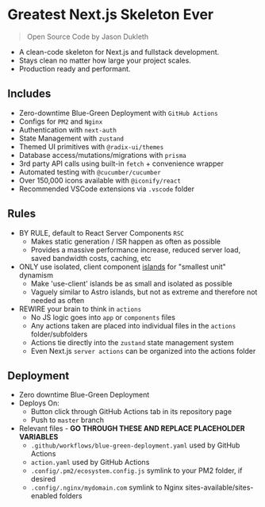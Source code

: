 # Greatest Next.js Skeleton Ever

> Open Source Code by Jason Dukleth

* A clean-code skeleton for Next.js and fullstack development.
* Stays clean no matter how large your project scales.
* Production ready and performant.

## Includes
* Zero-downtime Blue-Green Deployment with `GitHub Actions`
* Configs for `PM2` and `Nginx`
* Authentication with `next-auth`
* State Management with `zustand`
* Themed UI primitives with `@radix-ui/themes`
* Database access/mutations/migrations with `prisma`
* 3rd party API calls using built-in `fetch` + convenience wrapper
* Automated testing with `@cucumber/cucumber`
* Over 150,000 icons available with `@iconify/react`
* Recommended VSCode extensions via `.vscode` folder

## Rules
* BY RULE, default to React Server Components `RSC`
  * Makes static generation / ISR happen as often as possible
  * Provides a massive performance increase, reduced server load, saved bandwidth costs, caching, etc
* ONLY use isolated, client component [islands](https://docs.astro.build/en/concepts/islands/) for "smallest unit" dynamism
  * Make 'use-client' islands be as small and isolated as possible
  * Vaguely similar to Astro islands, but not as extreme and therefore not needed as often
* REWIRE your brain to think in `actions`
  * No JS logic goes into `app` or `components` files
  * Any actions taken are placed into individual files in the `actions` folder/subfolders
  * Actions tie directly into the `zustand` state management system
  * Even Next.js `server actions` can be organized into the actions folder

## Deployment
* Zero downtime Blue-Green Deployment
* Deploys On:
  * Button click through GitHub Actions tab in its repository page
  * Push to `master` branch
* Relevant files - **GO THROUGH THESE AND REPLACE PLACEHOLDER VARIABLES**
  * `.github/workflows/blue-green-deployment.yaml` used by GitHub Actions
  * `action.yaml` used by GitHub Actions
  * `.config/.pm2/ecosystem.config.js` symlink to your PM2 folder, if desired
  * `.config/.nginx/mydomain.com` symlink to Nginx sites-available/sites-enabled folders
